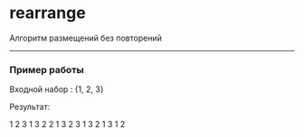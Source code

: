 # rearrange
Алгоритм размещений без повторений

---
### Пример работы

Входной набор : {1, 2, 3}

Результат:

1 2 3
1 3 2
2 1 3
2 3 1
3 2 1
3 1 2